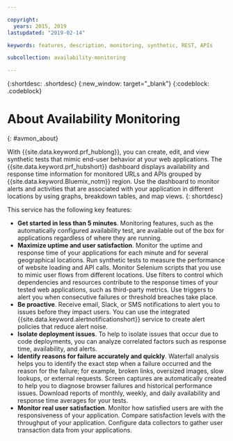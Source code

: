 ```yaml
---

copyright:
  years: 2015, 2019
lastupdated: "2019-02-14"

keywords: features, description, monitoring, synthetic, REST, APIs

subcollection: availability-monitoring

---
```


{:shortdesc: .shortdesc}
{:new_window: target="_blank"}
{:codeblock: .codeblock}

# About Availability Monitoring
{: #avmon_about}

With {{site.data.keyword.prf_hublong}}, you can create, edit, and view synthetic tests that mimic end-user behavior at your web applications. The {{site.data.keyword.prf_hubshort}} dashboard displays availability and response time information for monitored URLs and APIs grouped by {{site.data.keyword.Bluemix_notm}} region. Use the dashboard to monitor alerts and activities that are associated with your application in different locations by using graphs, breakdown tables, and map views.
{: shortdesc}

This service has the following key features:

- **Get started in less than 5 minutes**. Monitoring features, such as the automatically configured availability test, are available out of the box for applications regardless of where they are running.
- **Maximize uptime and user satisfaction**. Monitor the uptime and response time of your applications for each minute and for several geographical locations. Run synthetic tests to measure the performance of website loading and API calls. Monitor Selenium scripts that you use to mimic user flows from different locations. Use filters to control which dependencies and resources contribute to the response times of your tested web applications, such as third-party metrics. Use triggers to alert you when consecutive failures or threshold breaches take place.
- **Be proactive**. Receive email, Slack, or SMS notifications to alert you to issues before they impact users. You can use the integrated {{site.data.keyword.alertnotificationshort}} service to create alert policies that reduce alert noise.
- **Isolate deployment issues**. To help to isolate issues that occur due to code deployments, you can analyze correlated factors such as response time, availability, and alerts.
- **Identify reasons for failure accurately and quickly**. Waterfall analysis helps you to identify the exact step when a failure occurred and the reason for the failure; for example, broken links, oversized images, slow lookups, or external requests. Screen captures are automatically created to help you to diagnose browser failures and historical performance issues. Download reports of monthly, weekly, and daily availability and response time averages for your tests.
- **Monitor real user satisfaction**. Monitor how satisfied users are with the responsiveness of your application. Compare satisfaction levels with the throughput of your application. Configure data collectors to gather user transaction data from your applications.
